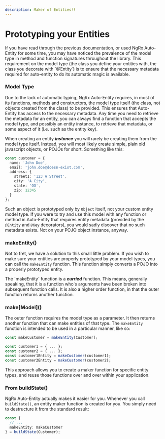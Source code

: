 ```yaml
---
description: Maker of Entities!!
---
```


# Prototyping your Entities

If you have read through the previous documentation, or used NgRx Auto-Entity for some time, you may have noticed the prevalence of the model type in method and function signatures throughout the library. This requirement on the model type \(the class you define your entities with, the class you decorate with \`@Entity\`\) is to ensure that the necessary metadata required for auto-entity to do its automatic magic is available.

### Model Type

Due to the lack of automatic typing, NgRx Auto-Entity requires, in most of its functions, methods and constructors, the model type itself \(the class, not objects created from the class\) to be provided. This ensures that Auto-Entity has access to the necessary metadata. Any time you need to retrieve the metadata for an entity, you can always find a function that accepts the model type, and possibly an entity instance, to retrieve that metadata, or some aspect of it \(i.e. such as the entity key\).

When creating an entity _**instance**_ you will rarely be creating them from the model type itself. Instead, you will most likely create simple, plain old javascript objects, or POJOs for short. Something like this:

```typescript
const customer = {
  name: 'John Doe',
  email: 'john.doe@doesn-exist.com',
  address: {
    street1: '123 A Street',
    city: 'A City',
    state: 'OO',
    zip: 12345
  }
};
```

Such an object is prototyped only by `Object` itself, not your custom entity model type. If you were to try and use this model with any function or method in Auto-Entity that requires entity metadata \(provided by the `@Entity` and `@Key` decorators\), you would sadly discover that no such metadata exists. Not on your POJO object instance, anyway. 

### makeEntity\(\)

Not to fret, we have a solution to this small little problem. If you wish to make sure your entities are properly prototyped by your model types, you can call the `makeEntity` function. This function simply converts a POJO into a properly prototyped entity.

The \`makeEntity\` function is a _**curried**_ function. This means, generally speaking, that it is a function who's arguments have been broken into subsequent function calls. It is also a higher order function, in that the outer function returns another function. 

### make\[Model\]\(\)

The outer function requires the model type as a parameter. It then returns another function that can make entities of that type. The `makeEntity` function is intended to be used in a particular manner, like so:

```typescript
const makeCustomer = makeEntity(Customer);

const customer1 = { ... };
const customer2 = { ... };
const customer1Entity = makeCustomer(customer1);
const customer2Entity = makeCustomer(customer2);
```

This approach allows you to create a maker function for specific entity types, and reuse those functions over and over within your application.

### From buildState\(\)

NgRx Auto-Entity actually makes it easier for you. Whenever you call `buildState()`, an entity maker function is created for you. You simply need to destructure it from the standard result: 

```typescript
const {
  // ...
  makeEntity: makeCustomer
} = buildState(Customer);
```








